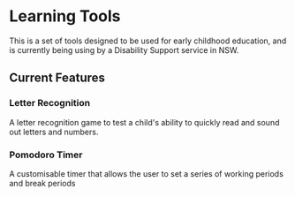 # Learning Tools

This is a set of tools designed to be used for early childhood education, and is currently being using by a Disability Support service in NSW. 

## Current Features
### Letter Recognition
A letter recognition game to test a child's ability to quickly read and sound out letters and numbers.

### Pomodoro Timer
A customisable timer that allows the user to set a series of working periods and break periods
